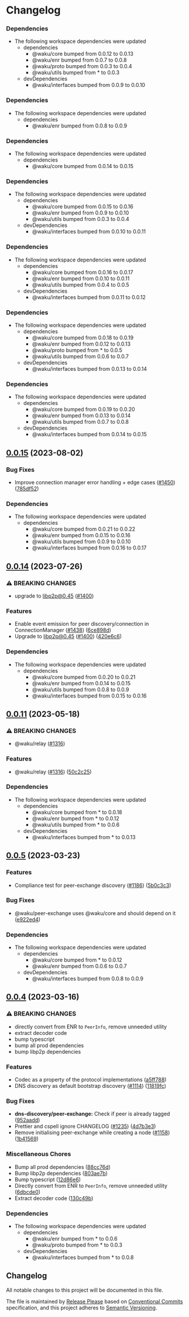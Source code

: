 # Changelog

### Dependencies

* The following workspace dependencies were updated
  * dependencies
    * @waku/core bumped from 0.0.12 to 0.0.13
    * @waku/enr bumped from 0.0.7 to 0.0.8
    * @waku/proto bumped from 0.0.3 to 0.0.4
    * @waku/utils bumped from * to 0.0.3
  * devDependencies
    * @waku/interfaces bumped from 0.0.9 to 0.0.10

### Dependencies

* The following workspace dependencies were updated
  * dependencies
    * @waku/enr bumped from 0.0.8 to 0.0.9

### Dependencies

* The following workspace dependencies were updated
  * dependencies
    * @waku/core bumped from 0.0.14 to 0.0.15

### Dependencies

* The following workspace dependencies were updated
  * dependencies
    * @waku/core bumped from 0.0.15 to 0.0.16
    * @waku/enr bumped from 0.0.9 to 0.0.10
    * @waku/utils bumped from 0.0.3 to 0.0.4
  * devDependencies
    * @waku/interfaces bumped from 0.0.10 to 0.0.11

### Dependencies

* The following workspace dependencies were updated
  * dependencies
    * @waku/core bumped from 0.0.16 to 0.0.17
    * @waku/enr bumped from 0.0.10 to 0.0.11
    * @waku/utils bumped from 0.0.4 to 0.0.5
  * devDependencies
    * @waku/interfaces bumped from 0.0.11 to 0.0.12

### Dependencies

* The following workspace dependencies were updated
  * dependencies
    * @waku/core bumped from 0.0.18 to 0.0.19
    * @waku/enr bumped from 0.0.12 to 0.0.13
    * @waku/proto bumped from * to 0.0.5
    * @waku/utils bumped from 0.0.6 to 0.0.7
  * devDependencies
    * @waku/interfaces bumped from 0.0.13 to 0.0.14

### Dependencies

* The following workspace dependencies were updated
  * dependencies
    * @waku/core bumped from 0.0.19 to 0.0.20
    * @waku/enr bumped from 0.0.13 to 0.0.14
    * @waku/utils bumped from 0.0.7 to 0.0.8
  * devDependencies
    * @waku/interfaces bumped from 0.0.14 to 0.0.15

## [0.0.15](https://github.com/waku-org/js-waku/compare/peer-exchange-v0.0.14...peer-exchange-v0.0.15) (2023-08-02)


### Bug Fixes

* Improve connection manager error handling + edge cases ([#1450](https://github.com/waku-org/js-waku/issues/1450)) ([785df52](https://github.com/waku-org/js-waku/commit/785df528fe6e5010a61391994e222028dbc4e4c5))


### Dependencies

* The following workspace dependencies were updated
  * dependencies
    * @waku/core bumped from 0.0.21 to 0.0.22
    * @waku/enr bumped from 0.0.15 to 0.0.16
    * @waku/utils bumped from 0.0.9 to 0.0.10
    * @waku/interfaces bumped from 0.0.16 to 0.0.17

## [0.0.14](https://github.com/waku-org/js-waku/compare/peer-exchange-v0.0.13...peer-exchange-v0.0.14) (2023-07-26)


### ⚠ BREAKING CHANGES

* upgrade to libp2p@0.45 ([#1400](https://github.com/waku-org/js-waku/issues/1400))

### Features

* Enable event emission for peer discovery/connection in ConnectionManager ([#1438](https://github.com/waku-org/js-waku/issues/1438)) ([6ce898d](https://github.com/waku-org/js-waku/commit/6ce898d77132f30b5d8f33b48c7f6276992a486e))
* Upgrade to libp2p@0.45 ([#1400](https://github.com/waku-org/js-waku/issues/1400)) ([420e6c6](https://github.com/waku-org/js-waku/commit/420e6c698dd8f44d40d34e47d876da5d2e1ce85e))


### Dependencies

* The following workspace dependencies were updated
  * dependencies
    * @waku/core bumped from 0.0.20 to 0.0.21
    * @waku/enr bumped from 0.0.14 to 0.0.15
    * @waku/utils bumped from 0.0.8 to 0.0.9
    * @waku/interfaces bumped from 0.0.15 to 0.0.16

## [0.0.11](https://github.com/waku-org/js-waku/compare/peer-exchange-v0.0.10...peer-exchange-v0.0.11) (2023-05-18)


### ⚠ BREAKING CHANGES

* @waku/relay ([#1316](https://github.com/waku-org/js-waku/issues/1316))

### Features

* @waku/relay ([#1316](https://github.com/waku-org/js-waku/issues/1316)) ([50c2c25](https://github.com/waku-org/js-waku/commit/50c2c2540f3c5ff78d93f3fea646da0eee246e17))


### Dependencies

* The following workspace dependencies were updated
  * dependencies
    * @waku/core bumped from * to 0.0.18
    * @waku/enr bumped from * to 0.0.12
    * @waku/utils bumped from * to 0.0.6
  * devDependencies
    * @waku/interfaces bumped from * to 0.0.13

## [0.0.5](https://github.com/waku-org/js-waku/compare/peer-exchange-v0.0.4...peer-exchange-v0.0.5) (2023-03-23)


### Features

* Compliance test for peer-exchange discovery ([#1186](https://github.com/waku-org/js-waku/issues/1186)) ([5b0c3c3](https://github.com/waku-org/js-waku/commit/5b0c3c3cac3ddb5687d8f59457d6056527a8666c))


### Bug Fixes

* @waku/peer-exchange uses @waku/core and should depend on it ([e922ed4](https://github.com/waku-org/js-waku/commit/e922ed49ec70553227751518251152c765efd07c))


### Dependencies

* The following workspace dependencies were updated
  * dependencies
    * @waku/core bumped from * to 0.0.12
    * @waku/enr bumped from 0.0.6 to 0.0.7
  * devDependencies
    * @waku/interfaces bumped from 0.0.8 to 0.0.9

## [0.0.4](https://github.com/waku-org/js-waku/compare/peer-exchange-v0.0.3...peer-exchange-v0.0.4) (2023-03-16)


### ⚠ BREAKING CHANGES

* directly convert from ENR to `PeerInfo`, remove unneeded utility
* extract decoder code
* bump typescript
* bump all prod dependencies
* bump libp2p dependencies

### Features

* Codec as a property of the protocol implementations ([a5ff788](https://github.com/waku-org/js-waku/commit/a5ff788eed419556e11319f22ca9e3109c81df92))
* DNS discovery as default bootstrap discovery ([#1114](https://github.com/waku-org/js-waku/issues/1114)) ([11819fc](https://github.com/waku-org/js-waku/commit/11819fc7b14e18385d421facaf2af0832cad1da8))


### Bug Fixes

* **dns-discovery/peer-exchange:** Check if peer is already tagged ([952aadd](https://github.com/waku-org/js-waku/commit/952aadd7bbbe1a7265c5126c1678f552bef0648d))
* Prettier and cspell ignore CHANGELOG ([#1235](https://github.com/waku-org/js-waku/issues/1235)) ([4d7b3e3](https://github.com/waku-org/js-waku/commit/4d7b3e39e6761afaf5d05a13cc4b3c23e15f9bd5))
* Remove initialising peer-exchange while creating a node ([#1158](https://github.com/waku-org/js-waku/issues/1158)) ([1b41569](https://github.com/waku-org/js-waku/commit/1b4156902387ea35b24b3d6f5d22e4635ea8cf18))


### Miscellaneous Chores

* Bump all prod dependencies ([88cc76d](https://github.com/waku-org/js-waku/commit/88cc76d2b811e1fa4460207f38704ecfe18fb260))
* Bump libp2p dependencies ([803ae7b](https://github.com/waku-org/js-waku/commit/803ae7bd8ed3de665026446c23cde90e7eba9d36))
* Bump typescript ([12d86e6](https://github.com/waku-org/js-waku/commit/12d86e6abcc68e27c39ca86b4f0dc2b68cdd6000))
* Directly convert from ENR to `PeerInfo`, remove unneeded utility ([6dbcde0](https://github.com/waku-org/js-waku/commit/6dbcde041ab8fa8c2df75cc25319a0eccf6b0454))
* Extract decoder code ([130c49b](https://github.com/waku-org/js-waku/commit/130c49b636807063364f309da0da2a24a68f2178))


### Dependencies

* The following workspace dependencies were updated
  * dependencies
    * @waku/enr bumped from * to 0.0.6
    * @waku/proto bumped from * to 0.0.3
  * devDependencies
    * @waku/interfaces bumped from * to 0.0.8

## Changelog

All notable changes to this project will be documented in this file.

The file is maintained by [Release Please](https://github.com/googleapis/release-please) based on [Conventional Commits](https://www.conventionalcommits.org) specification,
and this project adheres to [Semantic Versioning](https://semver.org/spec/v2.0.0.html).
